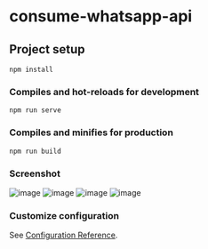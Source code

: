 # consume-whatsapp-api

## Project setup
```
npm install
```

### Compiles and hot-reloads for development
```
npm run serve
```

### Compiles and minifies for production
```
npm run build
```

### Screenshot

![image](https://user-images.githubusercontent.com/59020048/136902803-d8aeab7a-3904-42b2-bcb4-e3e30488b6b8.png)
![image](https://user-images.githubusercontent.com/59020048/136903019-e0b3fb6e-5579-4b8a-987f-907d01ad912d.png)
![image](https://user-images.githubusercontent.com/59020048/136903061-72897645-08e5-4397-b1e7-4163c8abd685.png)
![image](https://user-images.githubusercontent.com/59020048/136903099-6fac1ed8-45a1-444a-b844-71b8459926b7.png)


### Customize configuration
See [Configuration Reference](https://cli.vuejs.org/config/).
